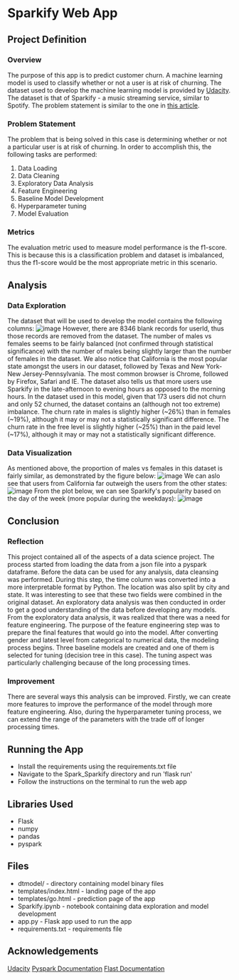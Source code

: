 # Sparkify Web App

## Project Definition

### Overview
The purpose of this app is to predict customer churn. A machine learning model is used to classify whether or not a user is at risk of churning. The dataset used to develop the machine learning model is provided by [Udacity](https://www.udacity.com/). The dataset is that of Sparkify - a music streaming service, similar to Spotify. The problem statement is similar to the one in [this article](https://addepto.com/machine-learning-predict-reduce-customer-churn/).

### Problem Statement
The problem that is being solved in this case is determining whether or not a particular user is at risk of churning. In order to accomplish this, the following tasks are performed:
1. Data Loading
2. Data Cleaning
3. Exploratory Data Analysis
4. Feature Engineering
5. Baseline Model Development
6. Hyperparameter tuning 
7. Model Evaluation

### Metrics
The evaluation metric used to measure model performance is the f1-score. This is because this is a classification problem and dataset is imbalanced, thus the f1-score would be the most appropriate metric in this scenario. 

## Analysis

### Data Exploration
The dataset that will be used to develop the model contains the following columns:
![image](https://user-images.githubusercontent.com/8799324/115024765-8773f400-9e8e-11eb-8cad-603aa9397fdd.png)
However, there are 8346 blank records for userId, thus those records are removed from the dataset. The number of males vs females seems to be fairly balanced (not confirmed through statistical significance) with the number of males being slightly larger than the number of females in the dataset. We also notice that California is the most popular state amongst the users in our dataset, followed by Texas and New York-New Jersey-Pennsylvania. The most common browser is Chrome, followed by Firefox, Safari and IE. The dataset also tells us that more users use Sparkify in the late-afternoon to evening hours as opposed to the morning hours. In the dataset used in this model, given that 173 users did not churn and only 52 churned, the dataset contains an (although not too extreme) imbalance. The churn rate in males is slightly higher (~26%) than in females (~19%), although it may or may not a statistically significant difference. The churn rate in the free level is slightly higher (~25%) than in the paid level (~17%), although it may or may not a statistically significant difference.

### Data Visualization
As mentioned above, the proportion of males vs females in this dataset is fairly similar, as demonstrated by the figure below:
![image](https://user-images.githubusercontent.com/8799324/115026143-24835c80-9e90-11eb-92b7-f071fa7946cd.png)
We can aslo see that users from California far outweigh the users from the other states:
![image](https://user-images.githubusercontent.com/8799324/115026265-4977cf80-9e90-11eb-80ae-7cd7d775e475.png)
From the plot below, we can see Sparkify's popularity based on the day of the week (more popular during the weekdays):
![image](https://user-images.githubusercontent.com/8799324/115026549-a07da480-9e90-11eb-8588-9a4092f5dea9.png)

## Conclusion

### Reflection
This project contained all of the aspects of a data science project. The process started from loading the data from a json file into a pyspark dataframe. Before the data can be used for any analysis, data cleansing was performed. During this step, the time column was converted into a more interpretable format by Python. The location was also split by city and state. It was interesting to see that these two fields were combined in the original dataset. An exploratory data analysis was then conducted in order to get a good understanding of the data before developing any models. From the exploratory data analysis, it was realized that there was a need for feature engineering. The purpose of the feature engineering step was to prepare the final features that would go into the model. After converting gender and latest level from categorical to numerical data, the modeling process begins. Three baseline models are created and one of them is selected for tuning (decision tree in this case). The tuning aspect was particularly challenging because of the long processing times.

### Improvement
There are several ways this analysis can be improved. Firstly, we can create more features to improve the performance of the model through more feature engineering. Also, during the hyperparameter tuning process, we can extend the range of the parameters with the trade off of longer processing times.

## Running the App 
- Install the requirements using the requirements.txt file
- Navigate to the Spark_Sparkify directory and run 'flask run'
- Follow the instructions on the terminal to run the web app

## Libraries Used
- Flask
- numpy
- pandas
- pyspark

## Files
- dtmodel/ - directory containing model binary files
- templates/index.html - landing page of the app
- templates/go.html - prediction page of the app
- Sparkify.ipynb - notebook containing data exploration and model development
- app.py - Flask app used to run the app
- requirements.txt - requirements file


## Acknowledgements
[Udacity](https://www.udacity.com/)
[Pyspark Documentation](https://spark.apache.org/docs/0.9.0/index.html)
[Flast Documentation](https://flask.palletsprojects.com/en/1.1.x/quickstart/)


